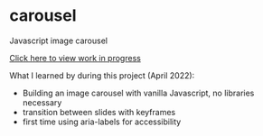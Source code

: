 # carousel
Javascript image carousel


[Click here to view work in progress](https://j-pohl.github.io/carousel/)


What I learned by during this project (April 2022):
- Building an image carousel with vanilla Javascript, no libraries necessary
- transition between slides with keyframes
- first time using aria-labels for accessibility


